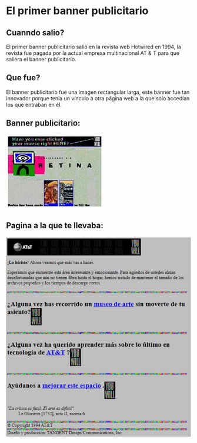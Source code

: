 # El primer banner publicitario

## Cuanndo salio?
El primer banner publicitario salió en la revista web Hotwired en 1994, la revista fue pagada por la actual empresa multinacional AT & T para que saliera el banner publicitario.

## Que fue?
El banner publicitario fue una imagen rectangular larga, este banner fue tan innovador porque tenía un vínculo a otra página web a la que solo accedían los que entraban en él.

## Banner publicitario:
![Banner](https://github.com/MarcosYelamos/SMX2-M8UF1A1-HistoriaWeb-1994-ElprimerAnuncioPublicitario-MarcosYelamos/blob/main/banner.png)

## Pagina a la que te llevaba:
![Pagina a la que te llevaba el vinculo](https://github.com/MarcosYelamos/SMX2-M8UF1A1-HistoriaWeb-1994-ElprimerAnuncioPublicitario-MarcosYelamos/blob/main/pagina%20a%20la%20que%20te%20llevaba.png)

